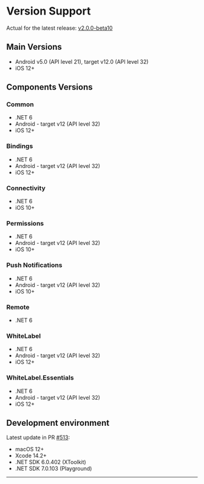 # Version Support

Actual for the latest release: [v2.0.0-beta10](https://github.com/Softeq/XToolkit.WhiteLabel/releases/tag/v2.0.0-beta10)

## Main Versions

- Android v5.0 (API level 21), target v12.0 (API level 32)
- iOS 12+

## Components Versions

### Common

- .NET 6
- Android - target v12 (API level 32)
- iOS 12+

### Bindings

- .NET 6
- Android - target v12 (API level 32)
- iOS 12+

### Connectivity

- .NET 6
- iOS 10+

### Permissions

- .NET 6
- Android - target v12 (API level 32)
- iOS 10+

### Push Notifications

- .NET 6
- Android - target v12 (API level 32)
- iOS 10+

### Remote

- .NET 6

### WhiteLabel

- .NET 6
- Android - target v12 (API level 32)
- iOS 12+

### WhiteLabel.Essentials

- .NET 6
- Android - target v12 (API level 32)
- iOS 12+

## Development environment

Latest update in PR [#513](https://github.com/Softeq/XToolkit.WhiteLabel/pull/513):

- macOS 12+
- Xcode 14.2+
- .NET SDK 6.0.402 (XToolkit)
- .NET SDK 7.0.103 (Playground)

---
